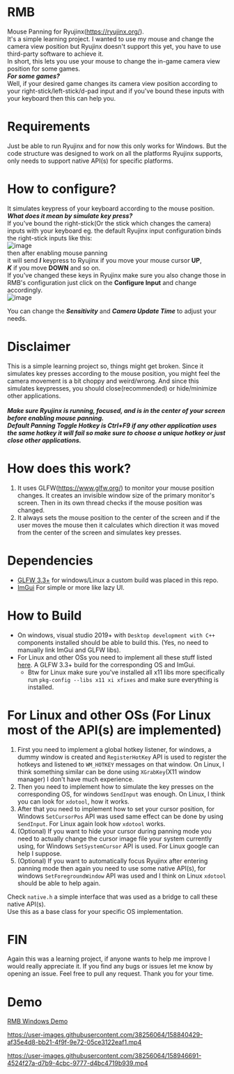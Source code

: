 # RMB
Mouse Panning for Ryujinx(https://ryujinx.org/).<br/>
It's a simple learning project. I wanted to use my mouse and change the camera view position but Ryujinx doesn't support this yet, you have to use third-party software to achieve it.<br/>
In short, this lets you use your mouse to change the in-game camera view position for some games.<br/>
**_For some games?_**<br/>
Well, if your desired game changes its camera view position according to your right-stick/left-stick/d-pad input and if you've bound these inputs with your keyboard then this can help you.


# Requirements
Just be able to run Ryujinx and for now this only works for Windows.
But the code structure was designed to work on all the platforms Ryujinx supports, only needs to support native API(s) for specific platforms.

# How to configure?
It simulates keypress of your keyboard according to the mouse position.<br/>
**_What does it mean by simulate key press?_**<br/>
If you've bound the right-stick(Or the stick which changes the camera) inputs with your keyboard eg. the default Ryujinx input configuration binds the right-stick inputs like this:<br/>
![image](https://i.ibb.co/CbptV6w/image.png)<br/>
then after enabling mouse panning<br/>
it will send **_I_** keypress to Ryujinx if you move your mouse cursor **UP**,<br/>
**_K_** if you move **DOWN** and so on.<br/>
If you've changed these keys in Ryujinx make sure you also change those in RMB's configuration just click on the **Configure Input** and change accordingly.<br/>
![image](https://i.ibb.co/r4Qjnyr/image.png)<br/>

You can change the **_Sensitivity_** and **_Camera Update Time_** to adjust your needs.

# Disclaimer
This is a simple learning project so, things might get broken. Since it simulates key presses according to the mouse position, you might feel the camera movement is a bit choppy and weird/wrong. And since this simulates keypresses, you should close(recommended) or hide/minimize other applications.<br/><br/>
**_Make sure Ryujinx is running, focused, and is in the center of your screen before enabling mouse panning._**<br/>
**_Default Panning Toggle Hotkey is Ctrl+F9 if any other application uses the same hotkey it will fail so make sure to choose a unique hotkey or just close other applications._**

# How does this work?
1. It uses GLFW(https://www.glfw.org/) to monitor your mouse position changes. It creates an invisible window size of the primary monitor's screen. Then in its own thread checks if the mouse position was changed.
2. It always sets the mouse position to the center of the screen and if the user moves the mouse then it calculates which direction it was moved from the center of the screen and simulates key presses.

# Dependencies
* [GLFW 3.3+](https://github.com/glfw/glfw/) for windows/Linux a custom build was placed in this repo.
* [ImGui](https://github.com/ocornut/imgui) For simple or more like lazy UI.

# How to Build
* On windows, visual studio 2019+ with `Desktop development with C++` components installed should be able to build this. (Yes, no need to manually link ImGui and GLFW libs).
* For Linux and other OSs you need to implement all these stuff listed [here](#for-linux-and-other-oss). A GLFW 3.3+ build for the corresponding OS and ImGui.
  - Btw for Linux make sure you've installed all x11 libs more specifically run `pkg-config --libs x11 xi xfixes` and make sure everything is installed.

# For Linux and other OSs (For Linux most of the API(s) are implemented)
1. First you need to implement a global hotkey listener, for windows, a dummy window is created and `RegisterHotKey` API is used to register the hotkeys and listened to `WM_HOTKEY` messages on that window. On Linux, I think something similar can be done using `XGrabKey`(X11 window manager) I don't have much experience.
2. Then you need to implement how to simulate the key presses on the corresponding OS, for windows `SendInput` was enough. On Linux, I think you can look for `xdotool`, how it works.
3. After that you need to implement how to set your cursor position, for Windows `SetCursorPos` API was used same effect can be done by using `SendInput`. For Linux again look how `xdotool` works.
4. (Optional) If you want to hide your cursor during panning mode you need to actually change the cursor image file your system currently using, for Windows `SetSystemCursor` API is used. For Linux google can help I suppose.
5. (Optional) If you want to automatically focus Ryujinx after entering panning mode then again you need to use some native API(s), for windows `SetForegroundWindow` API was used and I think on Linux `xdotool` should be able to help again.

Check `native.h` a simple interface that was used as a bridge to call these native API(s).<br/>
Use this as a base class for your specific OS implementation.

# FIN
Again this was a learning project, if anyone wants to help me improve I would really appreciate it. If you find any bugs or issues let me know by opening an issue. Feel free to pull any request. Thank you for your time.

# Demo
[RMB Windows Demo](https://github.com/IamSanjid/RMB/files/8288042/RMB-demo.zip)

https://user-images.githubusercontent.com/38256064/158840429-af35e4d8-bb21-4f9f-9e72-05ce3122eaf1.mp4


https://user-images.githubusercontent.com/38256064/158946691-4524f27a-d7b9-4cbc-9777-d4bc4719b939.mp4

